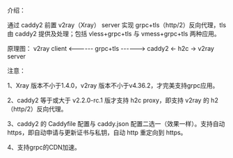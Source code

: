 介绍：

通过 caddy2 前置 v2ray（Xray） server 实现 grpc+tls（http/2）反向代理，tls 由 caddy2 提供及处理；包括 vless+grpc+tls 与 vmess+grpc+tls 两种应用。

原理图： v2ray client <------ grpc+tls ------> caddy2 <- h2c -> v2ray server

注意：

1、Xray 版本不小于1.4.0，v2ray 版本不小于v4.36.2，才完美支持grpc应用。

2、caddy2 等于或大于 v2.2.0-rc.1 版才支持 h2c proxy，即支持 v2ray 的 h2（http/2）反向代理。

3、caddy2 的 Caddyfile 配置与 caddy.json 配置二选一（效果一样）。支持自动 https，即自动申请与更新证书与私钥，自动 http 重定向到 https。

4、支持grpc的CDN加速。

